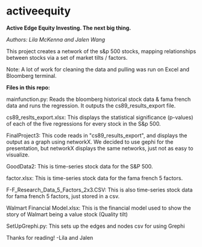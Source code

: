 # activeequity
**Active Edge Equity Investing. The next big thing.**

*Authors: Lila McKenna and Jalen Wang*

This project creates a network of the s&p 500 stocks, mapping relationships between stocks via a set of market tilts / factors.


Note: A lot of work for cleaning the data and pulling was run on Excel and Bloomberg terminal. 




**Files in this repo:**


mainfunction.py: Reads the bloomberg historical stock data & fama french data and runs the regression. It outputs the cs89_results_export file. 

cs89_reslts_export.xlsx:
This displays the statistical significance (p-values) of each of the five regressions for every stock in the S&p 500. 

FinalProject3: 
This code reads in "cs89_results_export", and displays the output as a graph using networkX.
We decided to use gephi for the presentation, but networkX displays the same networks, just not as easy to visualize. 

GoodData2: 
This is time-series stock data for the S&P 500. 

factor.xlsx:
This is time-series stock data for the fama french 5 factors. 

F-F_Research_Data_5_Factors_2x3.CSV:
This is also time-series stock data for fama french 5 factors, just stored in a csv. 

Walmart Financial Model.xlsx:
This is the financial model used to show the story of Walmart being a value stock (Quality tilt)

SetUpGrephi.py:
This sets up the edges and nodes csv for using Grephi 



Thanks for reading! 
-Lila and Jalen 
